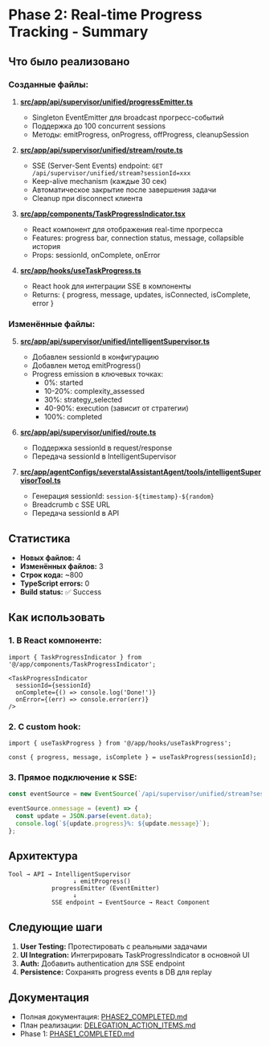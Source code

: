# Phase 2: Real-time Progress Tracking - Summary

## Что было реализовано

### Созданные файлы:

1. **[src/app/api/supervisor/unified/progressEmitter.ts](../src/app/api/supervisor/unified/progressEmitter.ts)**
   - Singleton EventEmitter для broadcast прогресс-событий
   - Поддержка до 100 concurrent sessions
   - Методы: emitProgress, onProgress, offProgress, cleanupSession

2. **[src/app/api/supervisor/unified/stream/route.ts](../src/app/api/supervisor/unified/stream/route.ts)**
   - SSE (Server-Sent Events) endpoint: `GET /api/supervisor/unified/stream?sessionId=xxx`
   - Keep-alive mechanism (каждые 30 сек)
   - Автоматическое закрытие после завершения задачи
   - Cleanup при disconnect клиента

3. **[src/app/components/TaskProgressIndicator.tsx](../src/app/components/TaskProgressIndicator.tsx)**
   - React компонент для отображения real-time прогресса
   - Features: progress bar, connection status, message, collapsible история
   - Props: sessionId, onComplete, onError

4. **[src/app/hooks/useTaskProgress.ts](../src/app/hooks/useTaskProgress.ts)**
   - React hook для интеграции SSE в компоненты
   - Returns: { progress, message, updates, isConnected, isComplete, error }

### Изменённые файлы:

5. **[src/app/api/supervisor/unified/intelligentSupervisor.ts](../src/app/api/supervisor/unified/intelligentSupervisor.ts)**
   - Добавлен sessionId в конфигурацию
   - Добавлен метод emitProgress()
   - Progress emission в ключевых точках:
     - 0%: started
     - 10-20%: complexity_assessed
     - 30%: strategy_selected
     - 40-90%: execution (зависит от стратегии)
     - 100%: completed

6. **[src/app/api/supervisor/unified/route.ts](../src/app/api/supervisor/unified/route.ts)**
   - Поддержка sessionId в request/response
   - Передача sessionId в IntelligentSupervisor

7. **[src/app/agentConfigs/severstalAssistantAgent/tools/intelligentSupervisorTool.ts](../src/app/agentConfigs/severstalAssistantAgent/tools/intelligentSupervisorTool.ts)**
   - Генерация sessionId: `session-${timestamp}-${random}`
   - Breadcrumb с SSE URL
   - Передача sessionId в API

## Статистика

- **Новых файлов:** 4
- **Изменённых файлов:** 3
- **Строк кода:** ~800
- **TypeScript errors:** 0
- **Build status:** ✅ Success

## Как использовать

### 1. В React компоненте:

```tsx
import { TaskProgressIndicator } from '@/app/components/TaskProgressIndicator';

<TaskProgressIndicator
  sessionId={sessionId}
  onComplete={() => console.log('Done!')}
  onError={(err) => console.error(err)}
/>
```

### 2. С custom hook:

```tsx
import { useTaskProgress } from '@/app/hooks/useTaskProgress';

const { progress, message, isComplete } = useTaskProgress(sessionId);
```

### 3. Прямое подключение к SSE:

```javascript
const eventSource = new EventSource(`/api/supervisor/unified/stream?sessionId=${sessionId}`);

eventSource.onmessage = (event) => {
  const update = JSON.parse(event.data);
  console.log(`${update.progress}%: ${update.message}`);
};
```

## Архитектура

```
Tool → API → IntelligentSupervisor
                  ↓ emitProgress()
            progressEmitter (EventEmitter)
                  ↓
            SSE endpoint → EventSource → React Component
```

## Следующие шаги

1. **User Testing:** Протестировать с реальными задачами
2. **UI Integration:** Интегрировать TaskProgressIndicator в основной UI
3. **Auth:** Добавить authentication для SSE endpoint
4. **Persistence:** Сохранять progress events в DB для replay

## Документация

- Полная документация: [PHASE2_COMPLETED.md](./PHASE2_COMPLETED.md)
- План реализации: [DELEGATION_ACTION_ITEMS.md](./DELEGATION_ACTION_ITEMS.md)
- Phase 1: [PHASE1_COMPLETED.md](./PHASE1_COMPLETED.md)
